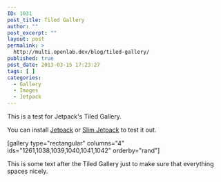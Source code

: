 ```yaml
---
ID: 1031
post_title: Tiled Gallery
author: ""
post_excerpt: ""
layout: post
permalink: >
  http://multi.openlab.dev/blog/tiled-gallery/
published: true
post_date: 2013-03-15 17:23:27
tags: [ ]
categories:
  - Gallery
  - Images
  - Jetpack
---
```

This is a test for Jetpack's Tiled Gallery.

You can install <a title="Jetpack for WordPress" href="http://jetpack.me/" target="_blank">Jetpack</a> or <a title="Slim Jetpack" href="http://wordpress.org/extend/plugins/slimjetpack/" target="_blank">Slim Jetpack</a> to test it out.

[gallery type="rectangular" columns="4" ids="1261,1038,1039,1040,1041,1042" orderby="rand"]

This is some text after the Tiled Gallery just to make sure that everything spaces nicely.